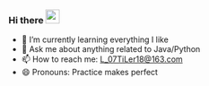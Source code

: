 ### Hi there <a href="https://www.gautamkrishnar.com/"><img src="https://media.giphy.com/media/hvRJCLFzcasrR4ia7z/giphy.gif" width="25px"></a>
- 🌱 I’m currently learning everything I like
- 💬 Ask me about anything related to Java/Python
- 📫 How to reach me: L_07TiLer18@163.com
- 😄 Pronouns: Practice makes perfect
